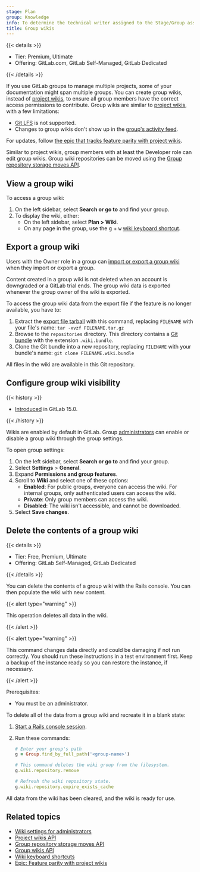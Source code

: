 ```yaml
---
stage: Plan
group: Knowledge
info: To determine the technical writer assigned to the Stage/Group associated with this page, see https://handbook.gitlab.com/handbook/product/ux/technical-writing/#assignments
title: Group wikis
---
```


{{< details >}}

- Tier: Premium, Ultimate
- Offering: GitLab.com, GitLab Self-Managed, GitLab Dedicated

{{< /details >}}

If you use GitLab groups to manage multiple projects, some of your documentation
might span multiple groups. You can create group wikis, instead of [project wikis](_index.md),
to ensure all group members have the correct access permissions to contribute.
Group wikis are similar to [project wikis](_index.md), with a few limitations:

- [Git LFS](../../../topics/git/lfs/_index.md) is not supported.
- Changes to group wikis don't show up in the [group's activity feed](../../group/manage.md#group-activity-analytics).

For updates, follow [the epic that tracks feature parity with project wikis](https://gitlab.com/groups/gitlab-org/-/epics/2782).

Similar to project wikis, group members with at least the Developer role
can edit group wikis. Group wiki repositories can be moved using the
[Group repository storage moves API](../../../api/group_repository_storage_moves.md).

## View a group wiki

To access a group wiki:

1. On the left sidebar, select **Search or go to** and find your group.
1. To display the wiki, either:
   - On the left sidebar, select **Plan > Wiki**.
   - On any page in the group, use the <kbd>g</kbd> + <kbd>w</kbd>
     [wiki keyboard shortcut](../../shortcuts.md).

## Export a group wiki

Users with the Owner role in a group can
[import or export a group wiki](../settings/import_export.md#migrate-groups-by-uploading-an-export-file-deprecated) when they
import or export a group.

Content created in a group wiki is not deleted when an account is downgraded or a
GitLab trial ends. The group wiki data is exported whenever the group owner of
the wiki is exported.

To access the group wiki data from the export file if the feature is no longer
available, you have to:

1. Extract the [export file tarball](../settings/import_export.md#migrate-groups-by-uploading-an-export-file-deprecated)
   with this command, replacing `FILENAME` with your file's name:
   `tar -xvzf FILENAME.tar.gz`
1. Browse to the `repositories` directory. This directory contains a
   [Git bundle](https://git-scm.com/docs/git-bundle) with the extension `.wiki.bundle`.
1. Clone the Git bundle into a new repository, replacing `FILENAME` with
   your bundle's name: `git clone FILENAME.wiki.bundle`

All files in the wiki are available in this Git repository.

## Configure group wiki visibility

{{< history >}}

- [Introduced](https://gitlab.com/gitlab-org/gitlab/-/issues/208412) in GitLab 15.0.

{{< /history >}}

Wikis are enabled by default in GitLab. Group [administrators](../../permissions.md)
can enable or disable a group wiki through the group settings.

To open group settings:

1. On the left sidebar, select **Search or go to** and find your group.
1. Select **Settings** > **General**.
1. Expand **Permissions and group features**.
1. Scroll to **Wiki** and select one of these options:
   - **Enabled**: For public groups, everyone can access the wiki. For internal groups, only authenticated users can access the wiki.
   - **Private**: Only group members can access the wiki.
   - **Disabled**: The wiki isn't accessible, and cannot be downloaded.
1. Select **Save changes**.

## Delete the contents of a group wiki

{{< details >}}

- Tier: Free, Premium, Ultimate
- Offering: GitLab Self-Managed, GitLab Dedicated

{{< /details >}}

You can delete the contents of a group wiki with the Rails console. You can then populate the wiki with new content.

{{< alert type="warning" >}}

This operation deletes all data in the wiki.

{{< /alert >}}

{{< alert type="warning" >}}

This command changes data directly and could be damaging if not run correctly.
You should run these instructions in a test environment first. Keep a backup of the
instance ready so you can restore the instance, if necessary.

{{< /alert >}}

Prerequisites:

- You must be an administrator.

To delete all of the data from a group wiki and recreate it in a blank state:

1. [Start a Rails console session](../../../administration/operations/rails_console.md#starting-a-rails-console-session).
1. Run these commands:

   ```ruby
   # Enter your group's path
   g = Group.find_by_full_path('<group-name>')

   # This command deletes the wiki group from the filesystem.
   g.wiki.repository.remove

   # Refresh the wiki repository state.
   g.wiki.repository.expire_exists_cache
   ```

All data from the wiki has been cleared, and the wiki is ready for use.

## Related topics

- [Wiki settings for administrators](../../../administration/wikis/_index.md)
- [Project wikis API](../../../api/wikis.md)
- [Group repository storage moves API](../../../api/group_repository_storage_moves.md)
- [Group wikis API](../../../api/group_wikis.md)
- [Wiki keyboard shortcuts](../../shortcuts.md#wiki-pages)
- [Epic: Feature parity with project wikis](https://gitlab.com/groups/gitlab-org/-/epics/2782)
